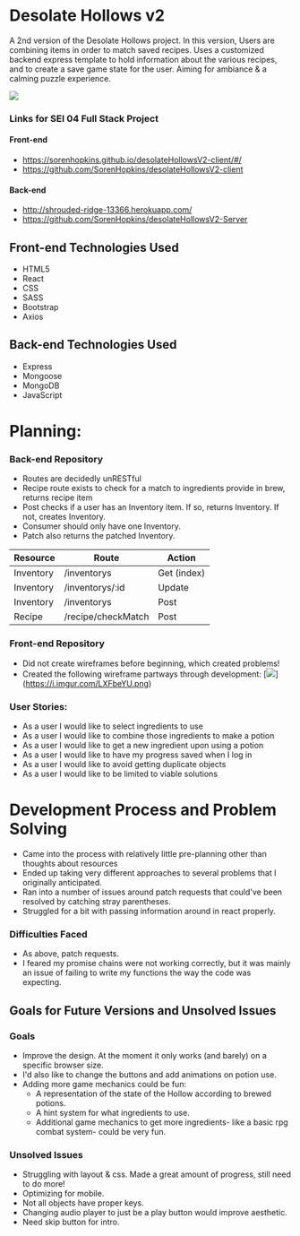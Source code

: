 # Desolate Hollows v2

A 2nd version of the Desolate Hollows project. In this version, Users are combining
items in order to match saved recipes. Uses a customized backend express template
to hold information about the various recipes, and to create a save game state
for the user. Aiming for ambiance & a calming puzzle experience.

[![](https://i.imgur.com/QkwPC49.png)](https://i.imgur.com/QkwPC49.png)

### Links for SEI 04 Full Stack Project

#### Front-end
* https://sorenhopkins.github.io/desolateHollowsV2-client/#/
* https://github.com/SorenHopkins/desolateHollowsV2-client

#### Back-end
* http://shrouded-ridge-13366.herokuapp.com/
* https://github.com/SorenHopkins/desolateHollowsV2-Server

## Front-end Technologies Used
* HTML5
* React
* CSS
* SASS
* Bootstrap
* Axios

## Back-end Technologies Used
* Express
* Mongoose
* MongoDB
* JavaScript

# Planning:
### Back-end Repository
* Routes are decidedly unRESTful
* Recipe route exists to check for a match to ingredients provide in brew, returns recipe item
* Post checks if a user has an Inventory item. If so, returns Inventory. If not, creates Inventory.
* Consumer should only have one Inventory.
* Patch also returns the patched Inventory.

| Resource | Route | Action |
|---|---|---|
| Inventory  | /inventorys | Get (index) |
| Inventory  | /inventorys/:id  | Update |
| Inventory  | /inventorys  | Post |
| Recipe  | /recipe/checkMatch | Post  |

### Front-end Repository
* Did not create wireframes before beginning, which created problems!
* Created the following wireframe partways through development:
[![](https://i.imgur.com/LXFbeYU.png)] (https://i.imgur.com/LXFbeYU.png)

### User Stories:
* As a user I would like to select ingredients to use
* As a user I would like to combine those ingredients to make a potion
* As a user I would like to get a new ingredient upon using a potion
* As a user I would like to have my progress saved when I log in
* As a user I would like to avoid getting duplicate objects
* As a user I would like to be limited to viable solutions

# Development Process and Problem Solving
* Came into the process with relatively little pre-planning other than thoughts about resources
* Ended up taking very different approaches to several problems that I originally anticipated.
* Ran into a number of issues around patch requests that could've been resolved by catching stray parentheses.
* Struggled for a bit with passing information around in react properly.

### Difficulties Faced
* As above, patch requests.
* I feared my promise chains were not working correctly, but it was mainly an issue of failing to write my functions the way the code was expecting.

## Goals for Future Versions and Unsolved Issues
### Goals
* Improve the design. At the moment it only works (and barely) on a specific browser size.
* I'd also like to change the buttons and add animations on potion use.
* Adding more game mechanics could be fun:
  - A representation of the state of the Hollow according to brewed potions.
  - A hint system for what ingredients to use.
  - Additional game mechanics to get more ingredients- like a basic rpg combat system- could be very fun.

### Unsolved Issues
* Struggling with layout & css. Made a great amount of progress, still need to do more!
* Optimizing for mobile.
* Not all objects have proper keys.
* Changing audio player to just be a play button would improve aesthetic.
* Need skip button for intro.

